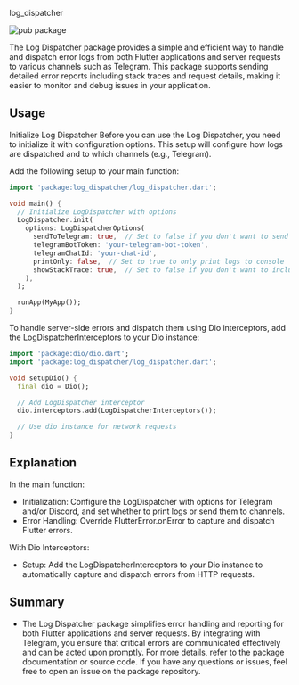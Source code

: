 log_dispatcher

![pub package](https://img.shields.io/badge/pub-v1.0.0-blue?style=flat-square&link=https://pub.dev/packages/log_dispatcher)


The Log Dispatcher package provides a simple and efficient way to handle and dispatch error logs from both Flutter applications and server requests to various channels such as Telegram. This package supports sending detailed error reports including stack traces and request details, making it easier to monitor and debug issues in your application.

## Usage

Initialize Log Dispatcher
Before you can use the Log Dispatcher, you need to initialize it with configuration options. This setup will configure how logs are dispatched and to which channels (e.g., Telegram).

Add the following setup to your main function:

```dart
import 'package:log_dispatcher/log_dispatcher.dart';

void main() {
  // Initialize LogDispatcher with options
  LogDispatcher.init(
    options: LogDispatcherOptions(
      sendToTelegram: true,  // Set to false if you don't want to send logs to Telegram
      telegramBotToken: 'your-telegram-bot-token',
      telegramChatId: 'your-chat-id',
      printOnly: false,  // Set to true to only print logs to console
      showStackTrace: true,  // Set to false if you don't want to include stack traces in logs
    ),
  );

  runApp(MyApp());
}
```
To handle server-side errors and dispatch them using Dio interceptors, add the LogDispatcherInterceptors to your Dio instance:

```dart
import 'package:dio/dio.dart';
import 'package:log_dispatcher/log_dispatcher.dart';

void setupDio() {
  final dio = Dio();

  // Add LogDispatcher interceptor
  dio.interceptors.add(LogDispatcherInterceptors());

  // Use dio instance for network requests
}

```


## Explanation
In the main function:

 - Initialization: Configure the LogDispatcher with options for Telegram and/or Discord, and set whether to print logs or send them to channels.
 - Error Handling: Override FlutterError.onError to capture and dispatch Flutter errors.

With Dio Interceptors:

 - Setup: Add the LogDispatcherInterceptors to your Dio instance to automatically capture and dispatch errors from HTTP requests.

## Summary
  - The Log Dispatcher package simplifies error handling and reporting for both Flutter applications and server requests. By integrating with Telegram, you ensure that critical errors are communicated effectively and can be acted upon promptly. For more details, refer to the package documentation or source code. If you have any questions or issues, feel free to open an issue on the package repository.

